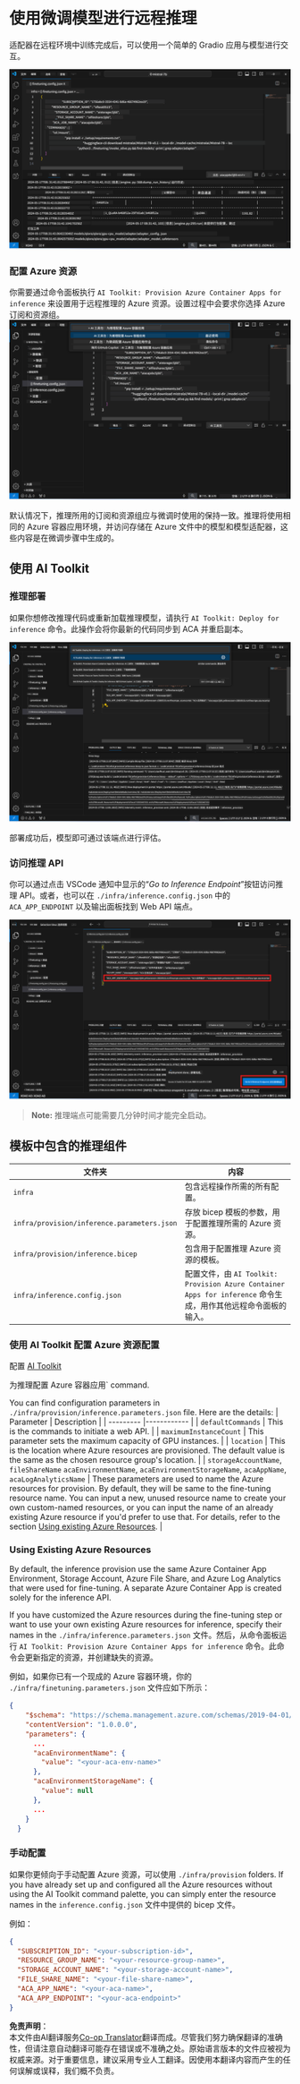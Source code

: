 <!--
CO_OP_TRANSLATOR_METADATA:
{
  "original_hash": "a54cd3d65b6963e4e8ce21e143c3ab04",
  "translation_date": "2025-05-07T14:32:45+00:00",
  "source_file": "md/01.Introduction/03/Remote_Interence.md",
  "language_code": "zh"
}
-->
# 使用微调模型进行远程推理

适配器在远程环境中训练完成后，可以使用一个简单的 Gradio 应用与模型进行交互。

![微调完成](../../../../../translated_images/log-finetuning-res.7b92254e7e822c7ffbec00f51a29199b0a53cefdd7fd2ce8330e4f787d98a94a.zh.png)

### 配置 Azure 资源
你需要通过命令面板执行 `AI Toolkit: Provision Azure Container Apps for inference` 来设置用于远程推理的 Azure 资源。设置过程中会要求你选择 Azure 订阅和资源组。  
![配置推理资源](../../../../../translated_images/command-provision-inference.467afc8d351642fc03bc2ae439330ad1253da4f08ed8a8e98cdf89ca5c7ae4c5.zh.png)

默认情况下，推理所用的订阅和资源组应与微调时使用的保持一致。推理将使用相同的 Azure 容器应用环境，并访问存储在 Azure 文件中的模型和模型适配器，这些内容是在微调步骤中生成的。

## 使用 AI Toolkit

### 推理部署  
如果你想修改推理代码或重新加载推理模型，请执行 `AI Toolkit: Deploy for inference` 命令。此操作会将你最新的代码同步到 ACA 并重启副本。

![推理部署](../../../../../translated_images/command-deploy.9adb4e310dd0b0aec6bb518f3c5b19a945ca040216da11e210666ad0330702ea.zh.png)

部署成功后，模型即可通过该端点进行评估。

### 访问推理 API

你可以通过点击 VSCode 通知中显示的“*Go to Inference Endpoint*”按钮访问推理 API。或者，也可以在 `./infra/inference.config.json` 中的 `ACA_APP_ENDPOINT` 以及输出面板找到 Web API 端点。

![应用端点](../../../../../translated_images/notification-deploy.446e480a44b1be5848fd31391c467b8d42c2db1d5daffa2250c9fcd3d8486164.zh.png)

> **Note:** 推理端点可能需要几分钟时间才能完全启动。

## 模板中包含的推理组件

| 文件夹 | 内容 |
| ------ |--------- |
| `infra` | 包含远程操作所需的所有配置。 |
| `infra/provision/inference.parameters.json` | 存放 bicep 模板的参数，用于配置推理所需的 Azure 资源。 |
| `infra/provision/inference.bicep` | 包含用于配置推理 Azure 资源的模板。 |
| `infra/inference.config.json` | 配置文件，由 `AI Toolkit: Provision Azure Container Apps for inference` 命令生成，用作其他远程命令面板的输入。 |

### 使用 AI Toolkit 配置 Azure 资源配置
配置 [AI Toolkit](https://marketplace.visualstudio.com/items?itemName=ms-windows-ai-studio.windows-ai-studio)

为推理配置 Azure 容器应用` command.

You can find configuration parameters in `./infra/provision/inference.parameters.json` file. Here are the details:
| Parameter | Description |
| --------- |------------ |
| `defaultCommands` | This is the commands to initiate a web API. |
| `maximumInstanceCount` | This parameter sets the maximum capacity of GPU instances. |
| `location` | This is the location where Azure resources are provisioned. The default value is the same as the chosen resource group's location. |
| `storageAccountName`, `fileShareName` `acaEnvironmentName`, `acaEnvironmentStorageName`, `acaAppName`,  `acaLogAnalyticsName` | These parameters are used to name the Azure resources for provision. By default, they will be same to the fine-tuning resource name. You can input a new, unused resource name to create your own custom-named resources, or you can input the name of an already existing Azure resource if you'd prefer to use that. For details, refer to the section [Using existing Azure Resources](../../../../../md/01.Introduction/03). |

### Using Existing Azure Resources

By default, the inference provision use the same Azure Container App Environment, Storage Account, Azure File Share, and Azure Log Analytics that were used for fine-tuning. A separate Azure Container App is created solely for the inference API. 

If you have customized the Azure resources during the fine-tuning step or want to use your own existing Azure resources for inference, specify their names in the `./infra/inference.parameters.json` 文件。然后，从命令面板运行 `AI Toolkit: Provision Azure Container Apps for inference` 命令。此命令会更新指定的资源，并创建缺失的资源。

例如，如果你已有一个现成的 Azure 容器环境，你的 `./infra/finetuning.parameters.json` 文件应如下所示：

```json
{
    "$schema": "https://schema.management.azure.com/schemas/2019-04-01/deploymentParameters.json#",
    "contentVersion": "1.0.0.0",
    "parameters": {
      ...
      "acaEnvironmentName": {
        "value": "<your-aca-env-name>"
      },
      "acaEnvironmentStorageName": {
        "value": null
      },
      ...
    }
  }
```

### 手动配置  
如果你更倾向于手动配置 Azure 资源，可以使用 `./infra/provision` folders. If you have already set up and configured all the Azure resources without using the AI Toolkit command palette, you can simply enter the resource names in the `inference.config.json` 文件中提供的 bicep 文件。

例如：

```json
{
  "SUBSCRIPTION_ID": "<your-subscription-id>",
  "RESOURCE_GROUP_NAME": "<your-resource-group-name>",
  "STORAGE_ACCOUNT_NAME": "<your-storage-account-name>",
  "FILE_SHARE_NAME": "<your-file-share-name>",
  "ACA_APP_NAME": "<your-aca-name>",
  "ACA_APP_ENDPOINT": "<your-aca-endpoint>"
}
```

**免责声明**：  
本文件由AI翻译服务[Co-op Translator](https://github.com/Azure/co-op-translator)翻译而成。尽管我们努力确保翻译的准确性，但请注意自动翻译可能存在错误或不准确之处。原始语言版本的文件应被视为权威来源。对于重要信息，建议采用专业人工翻译。因使用本翻译内容而产生的任何误解或误释，我们概不负责。